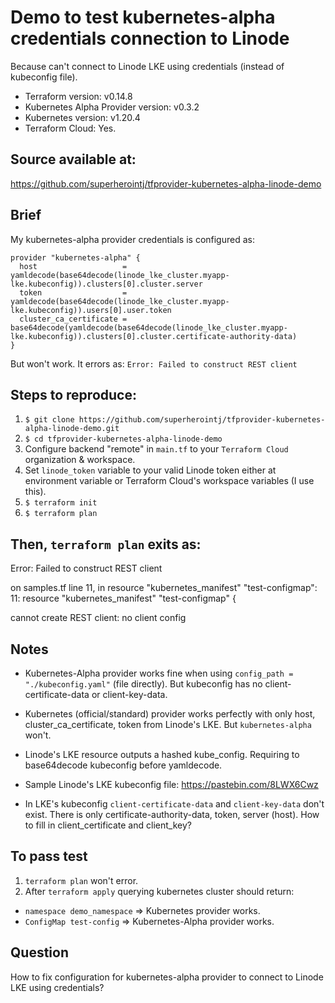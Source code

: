 # Demo to test kubernetes-alpha credentials connection to Linode

Because can't connect to Linode LKE using credentials (instead of kubeconfig file).

* Terraform version: v0.14.8
* Kubernetes Alpha Provider version: v0.3.2
* Kubernetes version: v1.20.4
* Terraform Cloud: Yes.

## Source available at:

https://github.com/superherointj/tfprovider-kubernetes-alpha-linode-demo

## Brief

My kubernetes-alpha provider credentials is configured as:
```
provider "kubernetes-alpha" {
  host                   = yamldecode(base64decode(linode_lke_cluster.myapp-lke.kubeconfig)).clusters[0].cluster.server
  token                  = yamldecode(base64decode(linode_lke_cluster.myapp-lke.kubeconfig)).users[0].user.token
  cluster_ca_certificate = base64decode(yamldecode(base64decode(linode_lke_cluster.myapp-lke.kubeconfig)).clusters[0].cluster.certificate-authority-data)
}
```
But won't work. It errors as: 
`Error: Failed to construct REST client`

## Steps to reproduce:
1. `$ git clone https://github.com/superherointj/tfprovider-kubernetes-alpha-linode-demo.git`
2. `$ cd tfprovider-kubernetes-alpha-linode-demo`
2. Configure backend "remote" in `main.tf` to your `Terraform Cloud`  organization & workspace.
3. Set `linode_token` variable to your valid Linode token either at environment variable or Terraform Cloud's workspace variables (I use this).
4. `$ terraform init`
5. `$ terraform plan`

## Then, `terraform plan` exits as:

Error: Failed to construct REST client

  on samples.tf line 11, in resource "kubernetes_manifest" "test-configmap":
  11: resource "kubernetes_manifest" "test-configmap" {

cannot create REST client: no client config

## Notes

* Kubernetes-Alpha provider works fine when using `config_path = "./kubeconfig.yaml"` (file directly). But kubeconfig has no client-certificate-data or client-key-data.

* Kubernetes (official/standard) provider works perfectly with only host, cluster_ca_certificate, token from Linode's LKE. But `kubernetes-alpha` won't.

* Linode's LKE resource outputs a hashed kube_config. Requiring to base64decode kubeconfig before yamldecode.

* Sample Linode's LKE kubeconfig file: https://pastebin.com/8LWX6Cwz

* In LKE's kubeconfig `client-certificate-data` and `client-key-data` don't exist. There is only certificate-authority-data, token, server (host). How to fill in client_certificate and client_key?


## To pass test

1. `terraform plan` won't error.
2. After `terraform apply` querying kubernetes cluster should return:
  * `namespace demo_namespace` => Kubernetes provider works.
  * `ConfigMap test-config` => Kubernetes-Alpha provider works.

## Question

How to fix configuration for kubernetes-alpha provider to connect to Linode LKE using credentials?